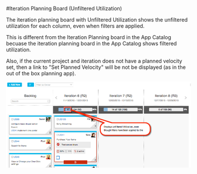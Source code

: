 #Iteration Planning Board (Unfiltered Utilization)

The iteration planning board with Unfiltered Utilization shows the unfiltered utilization for each column, even when filters are applied.  

This is different from the Iteration Planning board in the App Catalog becuase the iteration planning board in the App Catalog shows filtered utilization.  

Also, if the current project and iteration does not have a planned velocity set, then a link to "Set Planned Velocity" will be not be displayed (as in the out of the box planning app).    

![ScreenShot](/images/iteration-planning-unfiltered.png)
